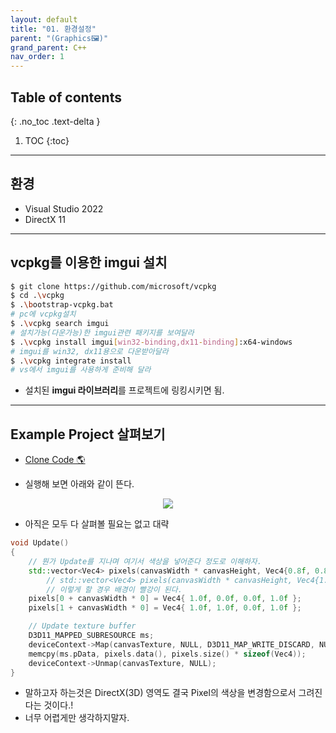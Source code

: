 ```yaml
---
layout: default
title: "01. 환경설정"
parent: "(Graphics🖼)"
grand_parent: C++
nav_order: 1
---
```


## Table of contents
{: .no_toc .text-delta }

1. TOC
{:toc}

---

## 환경

* Visual Studio 2022
* DirectX 11

---

## vcpkg를 이용한 imgui 설치

```bash
$ git clone https://github.com/microsoft/vcpkg
$ cd .\vcpkg
$ .\bootstrap-vcpkg.bat
# pc에 vcpkg설치
$ .\vcpkg search imgui
# 설치가능(다운가능)한 imgui관련 패키지를 보여달라
$ .\vcpkg install imgui[win32-binding,dx11-binding]:x64-windows
# imgui를 win32, dx11용으로 다운받아달라
$ .\vcpkg integrate install 
# vs에서 imgui를 사용하게 준비해 달라
```

* 설치된 **imgui 라이브러리**를 프로젝트에 링킹시키면 됨.

---

## Example Project 살펴보기

* [Clone Code 🌎](https://github.com/EasyCoding-7/Dx11ExampleWithImgui/)

* 실행해 보면 아래와 같이 뜬다.

<p align="center">
  <img src="https://taehyungs-programming-blog.github.io/blog/assets/images/cpp/graphics/graphics-1-2.png"/>
</p>

* 아직은 모두 다 살펴볼 필요는 없고 대략

```cpp
void Update()
{
    // 뭔가 Update를 지나며 여기서 색상을 넣어준다 정도로 이해하자. 
    std::vector<Vec4> pixels(canvasWidth * canvasHeight, Vec4{0.8f, 0.8f, 0.8f, 1.0f});
        // std::vector<Vec4> pixels(canvasWidth * canvasHeight, Vec4{1.0f, 0.0f, 0.0f, 1.0f});
        // 이렇게 할 경우 배경이 빨강이 된다.
    pixels[0 + canvasWidth * 0] = Vec4{ 1.0f, 0.0f, 0.0f, 1.0f };
    pixels[1 + canvasWidth * 0] = Vec4{ 1.0f, 1.0f, 0.0f, 1.0f };

    // Update texture buffer
    D3D11_MAPPED_SUBRESOURCE ms;
    deviceContext->Map(canvasTexture, NULL, D3D11_MAP_WRITE_DISCARD, NULL, &ms);
    memcpy(ms.pData, pixels.data(), pixels.size() * sizeof(Vec4));
    deviceContext->Unmap(canvasTexture, NULL);
}
```

* 말하고자 하는것은 DirectX(3D) 영역도 결국 Pixel의 색상을 변경함으로서 그려진다는 것이다.!
* 너무 어렵게만 생각하지말자.